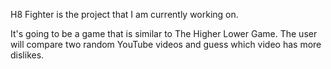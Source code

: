 H8 Fighter is the project that I am currently working on. 

It's going to be a game that is similar to The Higher Lower Game. The user will compare two random YouTube videos and guess which video has more dislikes. 